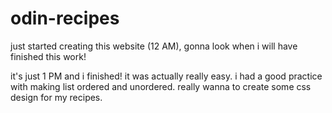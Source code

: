 # odin-recipes
just started creating this website (12 AM), gonna look when i will have finished this work!

it's just 1 PM and i finished! it was actually really easy. i had a good practice with making list ordered and unordered. really wanna to create some css design for my recipes.
